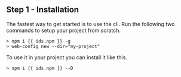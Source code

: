## Step 1 - Installation

The fastest way to get started is to use the cli. Run the following two commands to setup your project from scratch.

```node
> npm i {{ ids.npm }} -g
> web-config new --dir="my-project"
```

To use it in your project you can install it like this.

```node
> npm i {{ ids.npm }} --D
```
